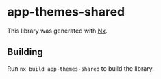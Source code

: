 # app-themes-shared

This library was generated with [Nx](https://nx.dev).

## Building

Run `nx build app-themes-shared` to build the library.
